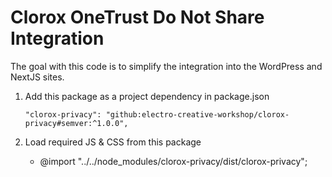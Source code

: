 # Clorox OneTrust Do Not Share Integration

The goal with this code is to simplify the integration into the WordPress and NextJS sites.

1. Add this package as a project dependency in package.json

   `"clorox-privacy": "github:electro-creative-workshop/clorox-privacy#semver:^1.0.0",`

2. Load required JS & CSS from this package

   - @import "../../node_modules/clorox-privacy/dist/clorox-privacy";
